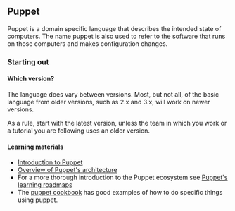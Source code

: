
## Puppet

Puppet is a domain specific language that describes the intended state of
computers. The name puppet is also used to refer to the software that runs on
those computers and makes configuration changes.

### Starting out

#### Which version?

The language does vary between versions. Most, but not all, of the basic
language from older versions, such as 2.x and 3.x, will work on newer versions.

As a rule, start with the latest version, unless the team in which you work or
a tutorial you are following uses an older version.

#### Learning materials
- [Introduction to Puppet](https://davidwinter.me/introduction-to-puppet/)
- [Overview of Puppet's architecture](https://puppet.com/docs/puppet/5.5/architecture.html)
- For a more thorough introduction to the Puppet ecosystem see [Puppet's learning roadmaps](https://learn.puppet.com/learning-roadmaps)
- The [puppet cookbook](https://www.puppetcookbook.com/) has good examples of how to do specific things using puppet.